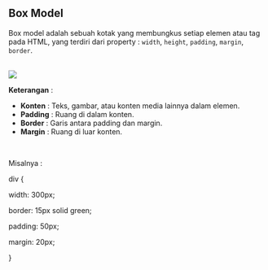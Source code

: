 ## Box Model

Box model adalah sebuah kotak yang membungkus setiap elemen atau tag pada HTML, yang terdiri dari property : `width`, `height`, `padding`, `margin`, `border`.

<br />

<img src="https://hendky.com/wp-content/uploads/2019/09/box-model.png" />

<br />

**Keterangan** :

- **Konten** : Teks, gambar, atau konten media lainnya dalam elemen.
- **Padding** : Ruang di dalam konten.
- **Border** : Garis antara padding dan margin.
- **Margin** : Ruang di luar konten.

<br />

Misalnya :

div {

width: 300px;

border: 15px solid green;

padding: 50px;

margin: 20px;

}
